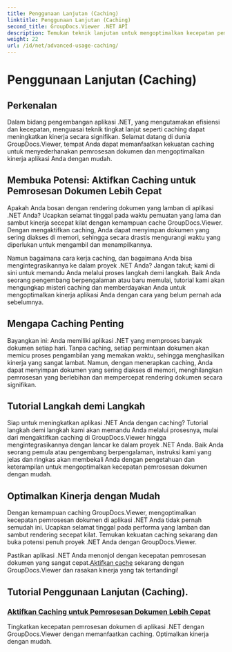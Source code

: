 ```yaml
---
title: Penggunaan Lanjutan (Caching)
linktitle: Penggunaan Lanjutan (Caching)
second_title: GroupDocs.Viewer .NET API
description: Temukan teknik lanjutan untuk mengoptimalkan kecepatan pemrosesan dokumen dalam aplikasi .NET dengan GroupDocs.Viewer. Pelajari cara mengaktifkan caching untuk kinerja yang lebih cepat sekarang!
weight: 22
url: /id/net/advanced-usage-caching/
---
```


# Penggunaan Lanjutan (Caching)


## Perkenalan

Dalam bidang pengembangan aplikasi .NET, yang mengutamakan efisiensi dan kecepatan, menguasai teknik tingkat lanjut seperti caching dapat meningkatkan kinerja secara signifikan. Selamat datang di dunia GroupDocs.Viewer, tempat Anda dapat memanfaatkan kekuatan caching untuk menyederhanakan pemrosesan dokumen dan mengoptimalkan kinerja aplikasi Anda dengan mudah.

## Membuka Potensi: Aktifkan Caching untuk Pemrosesan Dokumen Lebih Cepat

Apakah Anda bosan dengan rendering dokumen yang lamban di aplikasi .NET Anda? Ucapkan selamat tinggal pada waktu pemuatan yang lama dan sambut kinerja secepat kilat dengan kemampuan cache GroupDocs.Viewer. Dengan mengaktifkan caching, Anda dapat menyimpan dokumen yang sering diakses di memori, sehingga secara drastis mengurangi waktu yang diperlukan untuk mengambil dan menampilkannya.

Namun bagaimana cara kerja caching, dan bagaimana Anda bisa mengintegrasikannya ke dalam proyek .NET Anda? Jangan takut; kami di sini untuk memandu Anda melalui proses langkah demi langkah. Baik Anda seorang pengembang berpengalaman atau baru memulai, tutorial kami akan mengungkap misteri caching dan memberdayakan Anda untuk mengoptimalkan kinerja aplikasi Anda dengan cara yang belum pernah ada sebelumnya.

## Mengapa Caching Penting

Bayangkan ini: Anda memiliki aplikasi .NET yang memproses banyak dokumen setiap hari. Tanpa caching, setiap permintaan dokumen akan memicu proses pengambilan yang memakan waktu, sehingga menghasilkan kinerja yang sangat lambat. Namun, dengan menerapkan caching, Anda dapat menyimpan dokumen yang sering diakses di memori, menghilangkan pemrosesan yang berlebihan dan mempercepat rendering dokumen secara signifikan.

## Tutorial Langkah demi Langkah

Siap untuk meningkatkan aplikasi .NET Anda dengan caching? Tutorial langkah demi langkah kami akan memandu Anda melalui prosesnya, mulai dari mengaktifkan caching di GroupDocs.Viewer hingga mengintegrasikannya dengan lancar ke dalam proyek .NET Anda. Baik Anda seorang pemula atau pengembang berpengalaman, instruksi kami yang jelas dan ringkas akan membekali Anda dengan pengetahuan dan keterampilan untuk mengoptimalkan kecepatan pemrosesan dokumen dengan mudah.

## Optimalkan Kinerja dengan Mudah

Dengan kemampuan caching GroupDocs.Viewer, mengoptimalkan kecepatan pemrosesan dokumen di aplikasi .NET Anda tidak pernah semudah ini. Ucapkan selamat tinggal pada performa yang lamban dan sambut rendering secepat kilat. Temukan kekuatan caching sekarang dan buka potensi penuh proyek .NET Anda dengan GroupDocs.Viewer.

 Pastikan aplikasi .NET Anda menonjol dengan kecepatan pemrosesan dokumen yang sangat cepat.[Aktifkan cache](./enable-caching/) sekarang dengan GroupDocs.Viewer dan rasakan kinerja yang tak tertandingi!

## Tutorial Penggunaan Lanjutan (Caching).
### [Aktifkan Caching untuk Pemrosesan Dokumen Lebih Cepat](./enable-caching/)
Tingkatkan kecepatan pemrosesan dokumen di aplikasi .NET dengan GroupDocs.Viewer dengan memanfaatkan caching. Optimalkan kinerja dengan mudah.